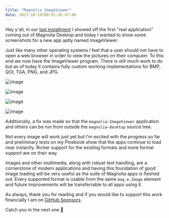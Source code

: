 ```yaml
---
title: "Magnolia ImageViewer"
date: 2023-10-24T00:01:45-07:00
---
```


Hey y'all, in our [last installment](https://mlog.nektro.net/posts/2023/magnolia-calculator/) I showed off the first "real application" coming out of Magnolia Desktop and today I wanted to show some screenshots for a new app aptly named ImageViewer.

Just like many other operating systems I feel that a user should not have to open a web browser in order to view the pictures on their computer. To this end we now have the ImageViewer program. There is still much work to do but as of today it contains fully custom working implementations for BMP, QOI, TGA, PNG, and JPG.

![image](https://user-images.githubusercontent.com/5464072/277570389-a40e7304-086f-40f0-bfcc-ae7aabe82df9.png)

![image](https://user-images.githubusercontent.com/5464072/277570594-ea7cef1e-31f6-45e6-a9c1-dd6b806e0788.png)

![image](https://user-images.githubusercontent.com/5464072/277571213-8273d1b2-8fab-4694-9136-a52d964cd5c8.png)

![image](https://user-images.githubusercontent.com/5464072/277571576-9bd1ced1-3d3d-4083-b8bc-108c12c8d291.png)

Additionally, a fix was made so that the `magnolia-ImageViewer` application and others can be run from outside the `magnolia-desktop` source tree.

Not every image will work just yet but I'm excited with the progress so far and preliminary tests on my Pinebook show that the apps continue to load near instantly. Richer support for the existing formats and more format support are on their way.

Images and other mutlimedia, along with robust text handling, are a cornerstone of modern applications and having this foundation of good image loading will be very useful as the suite of Magnolia apps is fleshed out. Every supported format is usable from the same `mag.e.Image` element and future improvements will be transferrable to all apps using it.

As always, thank you for reading and if you would like to support this work financially I am on [GitHub Sponsors](https://github.com/sponsors/nektro).

Catch you in the next one 👋

